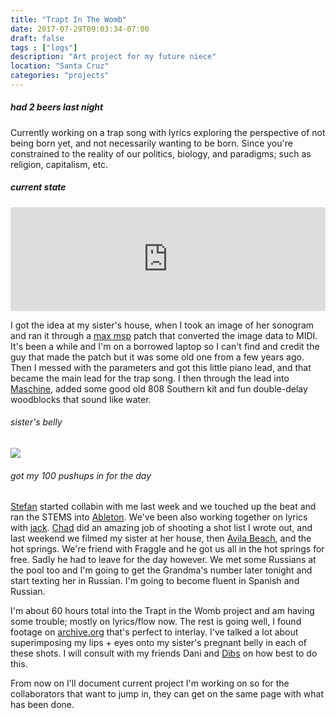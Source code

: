 ```yaml
---
title: "Trapt In The Womb"
date: 2017-07-29T09:03:34-07:00
draft: false
tags : ["logs"]
description: "Art project for my future niece"
location: "Santa Cruz"
categories: "projects"
---
```


##### had 2 beers last night

Currently working on a trap song with lyrics exploring the perspective of not being born yet, and not necessarily wanting to be born. Since you're constrained to the reality of our politics, biology, and paradigms; such as religion, capitalism, etc.

##### current state

<iframe width="100%" height="166" scrolling="no" frameborder="no" src="https://w.soundcloud.com/player/?url=https%3A//api.soundcloud.com/tracks/335856553%3Fsecret_token%3Ds-EugDO&amp;color=ff5500&amp;auto_play=false&amp;hide_related=false&amp;show_comments=true&amp;show_user=true&amp;show_reposts=false"></iframe>

I got the idea at my sister's house, when I took an image of her sonogram and ran it through a [max msp](https://cycling74.com/products/max/) patch that converted the image data to MIDI. It's been a while and I'm on a borrowed laptop so I can't find and credit the guy that made the patch but it was some old one from a few years ago. Then I messed with the parameters and got this little piano lead, and that became the main lead for the trap song. I then through the lead into [Maschine](), added some good old 808 Southern kit and fun double-delay woodblocks that sound like water.

###### sister's belly
<img src="/images/trapt-main.jpg"/>

###### got my 100 pushups in for the day

[Stefan](https://soundcloud.com/jimmothy_leary/old-indighostt) started collabin with me last week and we touched up the beat and ran the STEMS into [Ableton](https://www.ableton.com/en/).
We've been also working together on lyrics with [jack](https://soundcloud.com/wespr). [Chad](https://chadlamon.com) did an amazing job of shooting a shot list I wrote out, and last weekend we filmed my sister at her house, then [Avila Beach](https://www.visitavilabeach.com/), and the hot springs. We're friend with Fraggle and he got us all in the hot springs for free. Sadly he had to leave for the day however. We met some Russians at the pool too and I'm going to get the Grandma's number later tonight and start texting her in Russian. I'm going to become fluent in Spanish and Russian.

I'm about 60 hours total into the Trapt in the Womb project and am having some trouble; mostly on lyrics/flow now.
The rest is going well, I found footage on [archive.org](archive.org) that's perfect to interlay. I've talked a lot about superimposing my lips + eyes onto my sister's pregnant belly in each of these shots. I will consult with my friends Dani and [Dibs](https://soundcloud.com/mat-fukano) on how best to do this.

From now on I'll document current project I'm working on so for the collaborators that want to jump in, they can get on the same page with what has been done.
